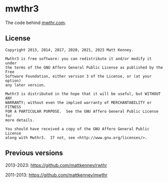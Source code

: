# mwthr3

The code behind [mwthr.com](http://mwthr.com).

## License

    Copyright 2013, 2014, 2017, 2020, 2021, 2023 Matt Kenney.

    Mwthr3 is free software: you can redistribute it and/or modify it under
    the terms of the GNU Affero General Public License as published by the Free
    Software Foundation, either version 3 of the License, or (at your option)
    any later version.

    Mwthr3 is distributed in the hope that it will be useful, but WITHOUT ANY
    WARRANTY; without even the implied warranty of MERCHANTABILITY or FITNESS
    FOR A PARTICULAR PURPOSE.  See the GNU Affero General Public License for
    more details.

    You should have received a copy of the GNU Affero General Public License
    along with Mwthr3.  If not, see <http://www.gnu.org/licenses/>.

## Previous versions

2013-2023: https://github.com/mattkenney/rwthr

2011-2013: https://github.com/mattkenney/mwthr
